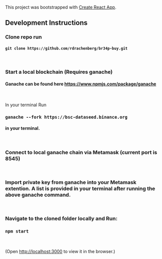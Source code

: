 This project was bootstrapped with [Create React App](https://github.com/facebook/create-react-app).


## Development Instructions

### Clone repo run
#### `git clone https://github.com/rdrachenberg/br34p-buy.git`
<br/>

### Start a local blockchain (Requires ganache)

#### Ganache can be found here https://www.npmjs.com/package/ganache
<br/>

In your terminal Run
### `ganache --fork https://bsc-dataseed.binance.org` 
#### in your terminal. 
<br/>

### Connect to local ganache chain via Metamask (current port is 8545)
<br/>

### Import private key from ganache into your Metamask extention. A list is provided in your terminal after running the above ganache command. 
<br/>

### Navigate to the cloned folder locally and Run:

### `npm start`

<br/> 

(Open [http://localhost:3000](http://localhost:3000) to view it in the browser.)


